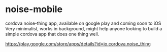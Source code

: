 # noise-mobile
cordova noise-thing app, available on google play and coming soon to iOS
Very minimalist, works in background, might help anyone looking to build a 
simple cordova app that does one thing well.

https://play.google.com/store/apps/details?id=io.cordova.noise_thing
